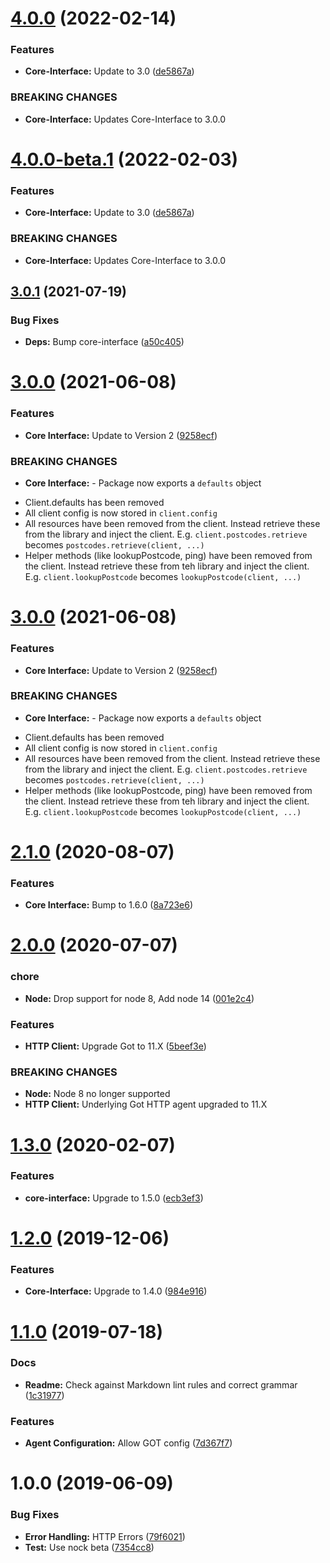# [4.0.0](https://github.com/ideal-postcodes/core-node/compare/3.0.1...4.0.0) (2022-02-14)


### Features

* **Core-Interface:** Update to 3.0 ([de5867a](https://github.com/ideal-postcodes/core-node/commit/de5867a))


### BREAKING CHANGES

* **Core-Interface:** Updates Core-Interface to 3.0.0

# [4.0.0-beta.1](https://github.com/ideal-postcodes/core-node/compare/3.0.1...4.0.0-beta.1) (2022-02-03)


### Features

* **Core-Interface:** Update to 3.0 ([de5867a](https://github.com/ideal-postcodes/core-node/commit/de5867a))


### BREAKING CHANGES

* **Core-Interface:** Updates Core-Interface to 3.0.0

## [3.0.1](https://github.com/ideal-postcodes/core-node/compare/3.0.0...3.0.1) (2021-07-19)


### Bug Fixes

* **Deps:** Bump core-interface ([a50c405](https://github.com/ideal-postcodes/core-node/commit/a50c405))

# [3.0.0](https://github.com/ideal-postcodes/core-node/compare/2.1.0...3.0.0) (2021-06-08)


### Features

* **Core Interface:** Update to Version 2 ([9258ecf](https://github.com/ideal-postcodes/core-node/commit/9258ecf))


### BREAKING CHANGES

* **Core Interface:** - Package now exports a `defaults` object
- Client.defaults has been removed
- All client config is now stored in `client.config`
- All resources have been removed from the client. Instead retrieve
these from the library and inject the client. E.g.
`client.postcodes.retrieve` becomes `postcodes.retrieve(client, ...)`
- Helper methods (like lookupPostcode, ping) have been removed from the client.
Instead retrieve these from teh library and inject the client. E.g.
`client.lookupPostcode` becomes `lookupPostcode(client, ...)`

# [3.0.0](https://github.com/ideal-postcodes/core-node/compare/2.1.0...3.0.0) (2021-06-08)


### Features

* **Core Interface:** Update to Version 2 ([9258ecf](https://github.com/ideal-postcodes/core-node/commit/9258ecf))


### BREAKING CHANGES

* **Core Interface:** - Package now exports a `defaults` object
- Client.defaults has been removed
- All client config is now stored in `client.config`
- All resources have been removed from the client. Instead retrieve
these from the library and inject the client. E.g.
`client.postcodes.retrieve` becomes `postcodes.retrieve(client, ...)`
- Helper methods (like lookupPostcode, ping) have been removed from the client.
Instead retrieve these from teh library and inject the client. E.g.
`client.lookupPostcode` becomes `lookupPostcode(client, ...)`

# [2.1.0](https://github.com/ideal-postcodes/core-node/compare/2.0.0...2.1.0) (2020-08-07)


### Features

* **Core Interface:** Bump to 1.6.0 ([8a723e6](https://github.com/ideal-postcodes/core-node/commit/8a723e6))

# [2.0.0](https://github.com/ideal-postcodes/core-node/compare/1.3.0...2.0.0) (2020-07-07)


### chore

* **Node:** Drop support for node 8, Add node 14 ([001e2c4](https://github.com/ideal-postcodes/core-node/commit/001e2c4))


### Features

* **HTTP Client:** Upgrade Got to 11.X ([5beef3e](https://github.com/ideal-postcodes/core-node/commit/5beef3e))


### BREAKING CHANGES

* **Node:** Node 8 no longer supported
* **HTTP Client:** Underlying Got HTTP agent upgraded to 11.X

# [1.3.0](https://github.com/ideal-postcodes/core-node/compare/1.2.0...1.3.0) (2020-02-07)


### Features

* **core-interface:** Upgrade to 1.5.0 ([ecb3ef3](https://github.com/ideal-postcodes/core-node/commit/ecb3ef3))

# [1.2.0](https://github.com/ideal-postcodes/core-node/compare/1.1.0...1.2.0) (2019-12-06)


### Features

* **Core-Interface:** Upgrade to 1.4.0 ([984e916](https://github.com/ideal-postcodes/core-node/commit/984e916))

# [1.1.0](https://github.com/ideal-postcodes/core-node/compare/1.0.0...1.1.0) (2019-07-18)


### Docs

* **Readme:** Check against Markdown lint rules and correct grammar ([1c31977](https://github.com/ideal-postcodes/core-node/commit/1c31977))


### Features

* **Agent Configuration:** Allow GOT config ([7d367f7](https://github.com/ideal-postcodes/core-node/commit/7d367f7))

# 1.0.0 (2019-06-09)


### Bug Fixes

* **Error Handling:** HTTP Errors ([79f6021](https://github.com/ideal-postcodes/core-node/commit/79f6021))
* **Test:** Use nock beta ([7354cc8](https://github.com/ideal-postcodes/core-node/commit/7354cc8))
